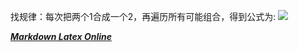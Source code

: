 找规律：每次把两个1合成一个2，再遍历所有可能组合，得到公式为:
![](http://latex.codecogs.com/gif.latex?f(n)=\\sum_{i=0}^{{\\lfloor}n/2\\rfloor}\\binom{i}{n-i})


[***Markdown Latex Online***](http://latex.codecogs.com)
